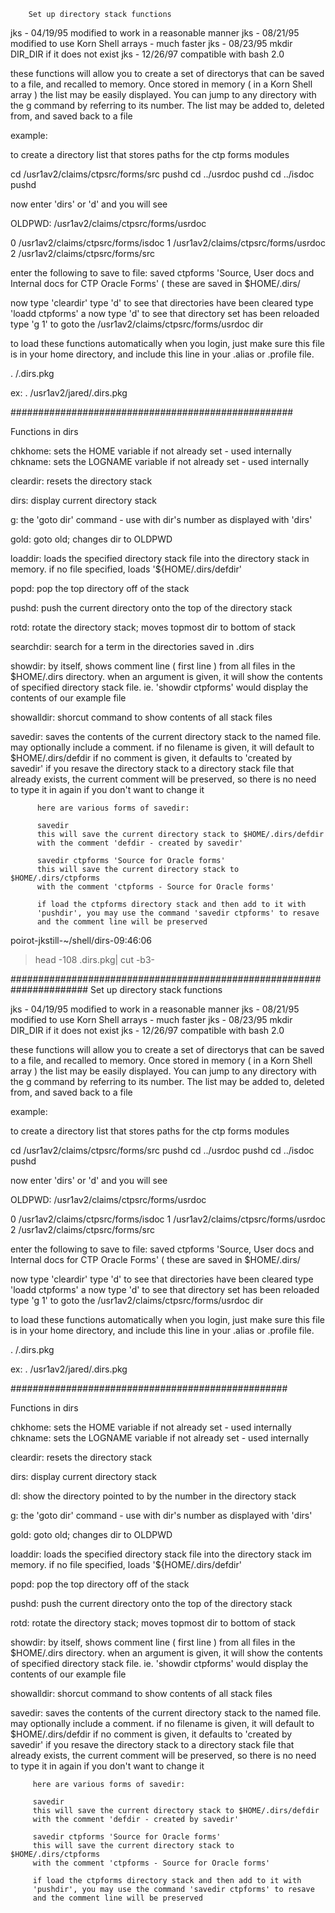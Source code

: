         Set up directory stack functions

 jks - 04/19/95 modified  to work in a reasonable manner
 jks - 08/21/95 modified to use Korn Shell arrays - much faster
 jks - 08/23/95 mkdir DIR_DIR if it does not exist
 jks - 12/26/97 compatible with bash 2.0

 these functions will allow you to create a set of directorys that
 can be saved to a file, and recalled to memory.  Once stored in memory
 ( in a Korn Shell array ) the list may be easily displayed.  You can jump
 to any directory with the g command by referring to its number. The list
 may be added to, deleted from, and saved back to a file

 example:

 to create a directory list that stores paths for the ctp forms modules

 cd /usr1av2/claims/ctpsrc/forms/src
 pushd
 cd ../usrdoc
 pushd
 cd ../isdoc
 pushd

 now enter 'dirs' or 'd' and you will see

 OLDPWD: /usr1av2/claims/ctpsrc/forms/usrdoc

 0       /usr1av2/claims/ctpsrc/forms/isdoc
 1       /usr1av2/claims/ctpsrc/forms/usrdoc
 2       /usr1av2/claims/ctpsrc/forms/src

 enter the following to save to file:
    saved ctpforms 'Source, User docs and Internal docs for CTP Oracle Forms'
    ( these are saved in $HOME/.dirs/<filename>

 now type 'cleardir'
 type 'd' to see that directories have been cleared
 type 'loadd ctpforms' a
 now type 'd' to see that directory set has been reloaded
 type 'g 1' to goto the /usr1av2/claims/ctpsrc/forms/usrdoc dir

 to load these functions automatically when you login, just make sure
 this file is in your home directory, and include this line in your
 .alias or .profile file.

 . <your home dir> /.dirs.pkg

 ex: . /usr1av2/jared/.dirs.pkg



###################################################

 Functions in dirs

 chkhome:  sets the HOME variable if not already set - used internally
 chkname:  sets the LOGNAME variable if not already set - used internally

 cleardir: resets the directory stack

 dirs: display current directory stack

 g: the 'goto dir' command - use with dir's number as displayed with 'dirs'

 gold: goto old; changes dir to OLDPWD

 loaddir: loads the specified directory stack file into the directory stack
          in memory.  if no file specified, loads '${HOME/.dirs/defdir'

 popd: pop the top directory off of the stack

 pushd: push the current directory onto the top of the directory stack

 rotd: rotate the directory stack; moves topmost dir to bottom of stack

 searchdir: search for a term in the directories saved in .dirs

 showdir: by itself, shows comment line ( first line ) from all files in
          the $HOME/.dirs directory.  when an argument is given, it will
          show the contents of specified directory stack file.
          ie. 'showdir ctpforms' would display the contents of our example
          file

 showalldir: shorcut command to show contents of all stack files

 savedir: saves the contents of the current directory stack to the named file.
          may optionally include a comment.
          if no filename is given, it will default to $HOME/.dirs/defdir
          if no comment is given, it defaults to 'created by savedir'
          if you resave the directory stack to a directory stack file that
          already exists, the current comment will be preserved, so there is
          no need to type it in again if you don't want to change it

          here are various forms of savedir:

          savedir
          this will save the current directory stack to $HOME/.dirs/defdir
          with the comment 'defdir - created by savedir'

          savedir ctpforms 'Source for Oracle forms'
          this will save the current directory stack to $HOME/.dirs/ctpforms
          with the comment 'ctpforms - Source for Oracle forms'

          if load the ctpforms directory stack and then add to it with
          'pushdir', you may use the command 'savedir ctpforms' to resave
          and the comment line will be preserved


poirot-jkstill-~/shell/dirs-09:46:06
> head -108 .dirs.pkg| cut -b3-

######################################################################
Set up directory stack functions

jks - 04/19/95 modified  to work in a reasonable manner
jks - 08/21/95 modified to use Korn Shell arrays - much faster
jks - 08/23/95 mkdir DIR_DIR if it does not exist
jks - 12/26/97 compatible with bash 2.0

these functions will allow you to create a set of directorys that
can be saved to a file, and recalled to memory.  Once stored in memory
( in a Korn Shell array ) the list may be easily displayed.  You can jump
to any directory with the g command by referring to its number. The list
may be added to, deleted from, and saved back to a file

example:

to create a directory list that stores paths for the ctp forms modules

cd /usr1av2/claims/ctpsrc/forms/src
pushd
cd ../usrdoc
pushd
cd ../isdoc
pushd

now enter 'dirs' or 'd' and you will see

OLDPWD: /usr1av2/claims/ctpsrc/forms/usrdoc

0       /usr1av2/claims/ctpsrc/forms/isdoc
1       /usr1av2/claims/ctpsrc/forms/usrdoc
2       /usr1av2/claims/ctpsrc/forms/src

enter the following to save to file:
   saved ctpforms 'Source, User docs and Internal docs for CTP Oracle Forms'
   ( these are saved in $HOME/.dirs/<filename>

now type 'cleardir'
type 'd' to see that directories have been cleared
type 'loadd ctpforms' a
now type 'd' to see that directory set has been reloaded
type 'g 1' to goto the /usr1av2/claims/ctpsrc/forms/usrdoc dir

to load these functions automatically when you login, just make sure
this file is in your home directory, and include this line in your
.alias or .profile file.

. <your home dir> /.dirs.pkg

ex: . /usr1av2/jared/.dirs.pkg



##################################################

Functions in dirs

chkhome:  sets the HOME variable if not already set - used internally
chkname:  sets the LOGNAME variable if not already set - used internally

cleardir: resets the directory stack

dirs: display current directory stack

dl: show the directory pointed to by the number in the directory stack

g: the 'goto dir' command - use with dir's number as displayed with 'dirs'

gold: goto old; changes dir to OLDPWD

loaddir: loads the specified directory stack file into the directory stack
         im memory.  if no file specified, loads '${HOME/.dirs/defdir'

popd: pop the top directory off of the stack

pushd: push the current directory onto the top of the directory stack

rotd: rotate the directory stack; moves topmost dir to bottom of stack

showdir: by itself, shows comment line ( first line ) from all files in
         the $HOME/.dirs directory.  when an argument is given, it will
         show the contents of specified directory stack file.
         ie. 'showdir ctpforms' would display the contents of our example
         file

showalldir: shorcut command to show contents of all stack files

savedir: saves the contents of the current directory stack to the named file.
         may optionally include a comment.
         if no filename is given, it will default to $HOME/.dirs/defdir
         if no comment is given, it defaults to 'created by savedir'
         if you resave the directory stack to a directory stack file that
         already exists, the current comment will be preserved, so there is
         no need to type it in again if you don't want to change it

         here are various forms of savedir:

         savedir
         this will save the current directory stack to $HOME/.dirs/defdir
         with the comment 'defdir - created by savedir'

         savedir ctpforms 'Source for Oracle forms'
         this will save the current directory stack to $HOME/.dirs/ctpforms
         with the comment 'ctpforms - Source for Oracle forms'

         if load the ctpforms directory stack and then add to it with
         'pushdir', you may use the command 'savedir ctpforms' to resave
         and the comment line will be preserved
